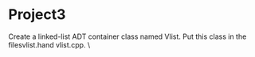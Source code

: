 # Project3



Create a linked-list ADT container class named Vlist. Put this class in the filesvlist.hand vlist.cpp. \
